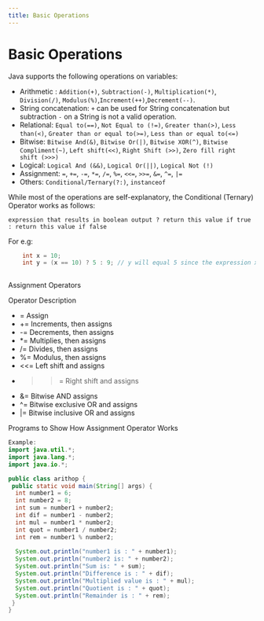 ```yaml
---
title: Basic Operations
---
```

# Basic Operations

Java supports the following operations on variables:

*   Arithmetic : `Addition(+)`, `Subtraction(-)`, `Multiplication(*)`, `Division(/)`, `Modulus(%)`,`Increment(++)`,`Decrement(--)`.
*   String concatenation: `+` can be used for String concatenation but subtraction `-` on a String is not a valid operation.
*   Relational: `Equal to(==)`, `Not Equal to (!=)`, `Greater than(>)`, `Less than(<)`, `Greater than or equal to(>=)`, `Less than or equal to(<=)`
*   Bitwise: `Bitwise And(&)`, `Bitwise Or(|)`, `Bitwise XOR(^)`, `Bitwise Compliment(~)`, `Left shift(<<)`, `Right Shift (>>)`, `Zero fill right shift (>>>)`
*   Logical: `Logical And (&&)`, `Logical Or(||)`, `Logical Not (!)`
*   Assignment: `=`, `+=`, `-=`, `*=`, `/=`, `%=`, `<<=`, `>>=`, `&=`, `^=`, `|=`
*   Others: `Conditional/Ternary(?:)`, `instanceof`

While most of the operations are self-explanatory, the Conditional (Ternary) Operator works as follows:

`expression that results in boolean output ? return this value if true : return this value if false`

For e.g:
```java
    int x = 10;
    int y = (x == 10) ? 5 : 9; // y will equal 5 since the expression x == 10 evaluates to true
   
```

Assignment Operators

Operator	Description

*   =	Assign
*   +=	Increments, then assigns
*   -=	Decrements, then assigns
*   *=	Multiplies, then assigns
*   /=	Divides, then assigns
*   %=	Modulus, then assigns
*   <<=	Left shift and assigns
*   >>=	Right shift and assigns
*   &=	Bitwise AND assigns
*   ^=	Bitwise exclusive OR and assigns
*   |=	Bitwise inclusive OR and assigns


Programs to Show How Assignment Operator Works

```java
Example:
import java.util.*;
import java.lang.*;
import java.io.*;

public class arithop {
 public static void main(String[] args) {
  int number1 = 6;
  int number2 = 8;
  int sum = number1 + number2;
  int dif = number1 - number2;
  int mul = number1 * number2;
  int quot = number1 / number2;
  int rem = number1 % number2;
  
  System.out.println("number1 is : " + number1);
  System.out.println("number2 is: " + number2);
  System.out.println("Sum is: " + sum);
  System.out.println("Difference is : " + dif);
  System.out.println("Multiplied value is : " + mul);
  System.out.println("Quotient is : " + quot);
  System.out.println("Remainder is : " + rem);
 }
}
```
